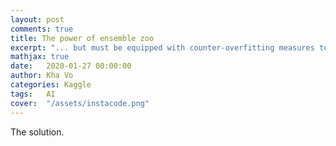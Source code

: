```yaml
---
layout: post
comments: true
title: The power of ensemble zoo
excerpt: "... but must be equipped with counter-overfitting measures to win a Kaggle Gold medal!"
mathjax: true
date:   2020-01-27 00:00:00
author: Kha Vo
categories: Kaggle
tags:	AI
cover:  "/assets/instacode.png"
---
```


The solution.

